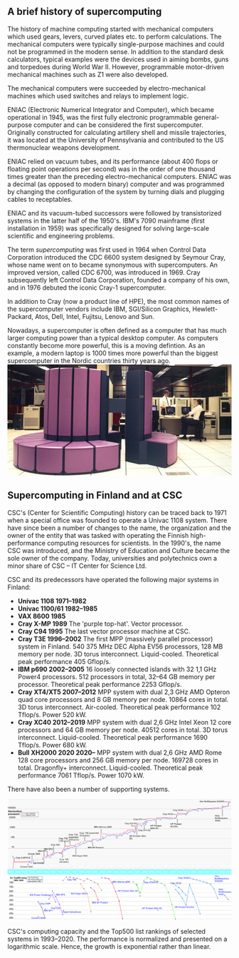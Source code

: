## A brief history of supercomputing

The history of machine computing started with mechanical computers which used gears, levers, curved plates etc. to perform calculations. The mechanical computers were typically single-purpose machines and could not be programmed in the modern sense. In addition to the standard desk calculators, typical examples were the devices used in aiming bombs, guns and torpedoes during World War II. However, programmable motor-driven mechanical machines such as Z1 were also developed.

The mechanical computers were succeeded by electro-mechanical machines which used switches and relays to implement logic.

ENIAC (Electronic Numerical Integrator and Computer), which became operational in 1945, was the first fully electronic programmable general-purpose computer and can
be considered the first supercomputer. Originally constructed for calculating artillery shell and missile trajectories, it was located at the University of Pennsylvania and contributed to the US thermonuclear weapons development.

ENIAC relied on vacuum tubes, and its performance (about 400 flops or floating point operations per second) was in the order of one thousand times greater than the preceding electro-mechanical computers. ENIAC was a decimal (as opposed to modern binary) computer and was programmed by changing the configuration of the system by turning dials and plugging cables to receptables.

ENIAC and its vacuum-tubed successors were followed by transistorized systems in the latter half of the 1950's. IBM's 7090 mainframe (first installation in 1959) was specifically designed for solving large-scale scientific and engineering problems.

The term *supercomputing* was first used in 1964 when Control Data Corporation introduced the CDC 6600 system designed by Seymour Cray, whose name went on to became synonymous with supercomputers. An improved version, called CDC 6700, was introduced in 1969. Cray subsequently left Control Data Corporation, founded a company of his own, and in 1976 debuted the iconic Cray-1 supercomputer.

In addition to Cray (now a product line of HPE), the most common names of the supercomputer vendors include IBM, SGI/Silicon Graphics, Hewlett-Packard, Atos, Dell, Intel, Fujitsu, Lenovo and Sun.

Nowadays, a supercomputer is often defined as a computer that has much larger
computing power than a typical desktop computer. As computers constantly become more powerful, this is a moving defintion. As an example, a
modern laptop is 1000 times more powerful than the biggest
supercomputer in the Nordic countries thirty years ago. ![Cray X-MP Supercomputer](images/Cray-X-MP.jpg)

## Supercomputing in Finland and at CSC

CSC's (Center for Scientific Computing) history can be traced back to 1971 when a special office was founded to operate a Univac 1108 system. There have since been a number of changes to the name, the organization and the owner of the entity that was tasked with operating the Finnish high-performance computing resources for scientists. In the 1990's, the name CSC was introduced, and the Ministry of Education and Culture became the sole owner of the company. Today, universities and polytechnics own a minor share of CSC – IT Center for Science Ltd.

CSC and its predecessors have operated the following major systems in Finland:

- **Univac 1108 1971–1982**
- **Univac 1100/61 1982–1985**
- **VAX 8600 1985**
- **Cray X-MP 1989**
The 'purple top-hat'. Vector processor.
- **Cray C94 1995**
The last vector processor machine at CSC.
- **Cray T3E 1996–2002**
The first MPP (massively parallel processor) system in Finland. 540 375 MHz DEC Alpha EV56 processors, 128 MB memory per node. 3D torus interconnect. Liquid-cooled. Theoretical peak performance 405 Gflop/s.
- **IBM p690 2002–2005**
16 loosely connected islands with 32 1,1 GHz Power4 processors. 512 processors in total, 32–64 GB memory per processor. Theoretical peak performance 2253 Gflop/s.
- **Cray XT4/XT5 2007–2012**
MPP system with dual 2,3 GHz AMD Opteron quad core processors and 8 GB memory per node. 10864 cores in total. 3D torus interconnect. Air-cooled. Theoretical peak performance 102 Tflop/s. Power 520 kW.
- **Cray XC40 2012–2019**
MPP system with dual 2,6 GHz Intel Xeon 12 core processors and 64 GB memory per node. 40512 cores in total. 3D torus interconnect. Liquid-cooled. Theoretical peak performance 1690 Tflop/s. Power 680 kW.
- **Bull XH2000 2020 2020–**
MPP system with dual 2,6 GHz AMD Rome 128 core processors and 256 GB memory per node. 169728 cores in total. Dragonfly+ interconnect. Liquid-cooled. Theoretical peak performance 7061 Tflop/s. Power 1070 kW.
    
 There have also been a number of supporting systems.
 
 ![](images/CSC_Capacity_21b.jpg)
 
CSC's computing capacity and the Top500 list rankings of selected systems in 1993–2020. The performance is normalized and presented on a logarithmic scale. Hence, the growth is exponential rather than linear.
